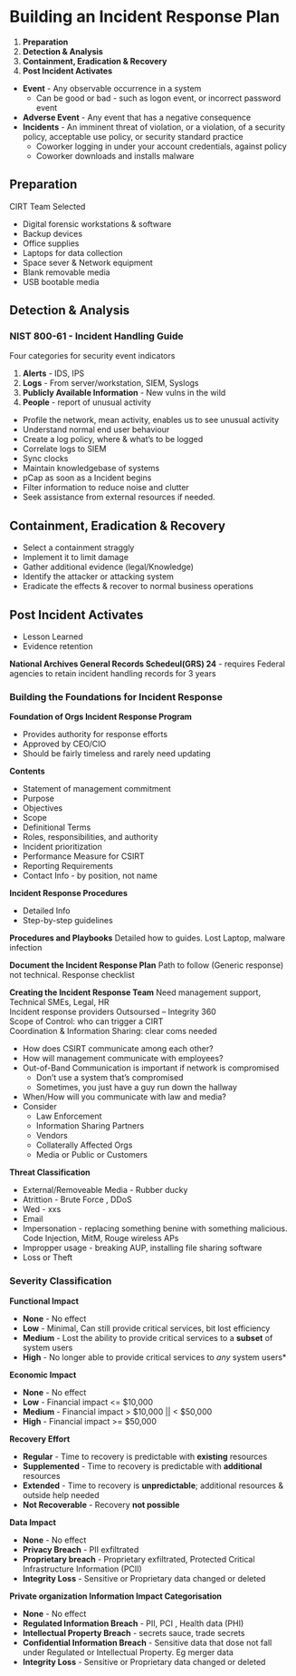# Building an Incident Response Plan 

1.	**Preparation**
2.	**Detection & Analysis**
3.	**Containment, Eradication & Recovery**
4.	**Post Incident Activates**

- **Event** - Any observable occurrence in a system
  - Can be good or bad - such as logon event, or incorrect password event
- **Adverse Event** - Any event that has a negative consequence
- **Incidents** - An imminent threat of violation, or a violation, of a security policy, acceptable use policy, or security standard practice
  - Coworker logging in under your account credentials, against policy
  - Coworker downloads and installs malware

## Preparation

CIRT Team Selected  

- Digital forensic workstations & software
- Backup devices
- Office supplies
- Laptops for data collection
- Space sever & Network equipment
- Blank removable media
- USB bootable media

## Detection & Analysis 

### NIST 800-61 - Incident Handling Guide
Four categories for security event indicators 
  1.	**Alerts** - IDS, IPS
  2.	**Logs** - From server/workstation, SIEM, Syslogs
  3.	**Publicly Available Information** - New vulns in the wild
  4.	**People** - report of unusual activity 

- Profile the network, mean activity, enables us to see unusual activity
- Understand normal end user behaviour
- Create a log policy, where & what’s to be logged
- Correlate logs to SIEM
- Sync clocks
- Maintain knowledgebase of systems
- pCap as soon as a Incident begins
- Filter information to reduce noise and clutter
- Seek assistance from external resources if needed.

## Containment, Eradication & Recovery
- Select a containment straggly
- Implement it to limit damage
- Gather additional evidence (legal/Knowledge)
- Identify the attacker or attacking system
- Eradicate the effects & recover to normal business operations

## Post Incident Activates 
- Lesson Learned
- Evidence retention 

**National Archives General Records Schedeul(GRS) 24** - requires Federal agencies to retain incident handling records for 3 years

### Building the Foundations for Incident Response

**Foundation of Orgs Incident Response Program**  

  -	Provides authority for response efforts
  -	Approved by CEO/CIO
  -	Should be fairly timeless and rarely need updating
  
**Contents**  

  -	Statement of management commitment
  -	Purpose
  -	Objectives
  -	Scope
  -	Definitional Terms
  -	Roles, responsibilities, and authority
  -	Incident prioritization
  -	Performance Measure for CSIRT
  -	Reporting Requirements
  -	Contact Info - by position, not name
  
**Incident Response Procedures**  

  -	Detailed Info
  -	Step-by-step guidelines 

**Procedures and Playbooks** Detailed how to guides. Lost Laptop, malware infection  

**Document the Incident Response Plan** Path to follow (Generic response) not technical. Response checklist 

**Creating the Incident Response Team** 
Need management support, Technical SMEs, Legal, HR  
Incident response providers Outsoursed – Integrity 360  
Scope of Control: who can trigger a CIRT  
Coordination & Information Sharing: clear coms needed  

- How does CSIRT communicate among each other?
-	How will management communicate with employees?
-	Out-of-Band Communication is important if network is compromised  
    -	Don’t use a system that’s compromised
    -	Sometimes, you just have a guy run down the hallway
-	When/How will you communicate with law and media?
-	Consider  
    -	Law Enforcement
    -	Information Sharing Partners
    -	Vendors
    -	Collaterally Affected Orgs
    -	Media or Public or Customers
    
**Threat Classification**  

- External/Removeable Media - Rubber ducky
- Atrittion - Brute Force , DDoS
- Wed - xxs
- Email
- Impersonation - replacing something benine with something malicious. Code Injection, MitM, Rouge wireless APs
- Impropper usage - breaking AUP, installing file sharing software
- Loss or Theft

### Severity Classification

**Functional Impact**
- **None** - No effect
- **Low** - Minimal, Can still provide critical services, bit lost efficiency
- **Medium** - Lost the ability to provide critical services to a **subset** of system users
- **High** - No longer able to provide critical services to *any* system users*

**Economic Impact**
- **None** - No effect
- **Low** - Financial impact <= $10,000
- **Medium** - Financial impact > $10,000 || < $50,000
- **High** - Financial impact >= $50,000

**Recovery Effort**
- **Regular** - Time to recovery is predictable with **existing** resources
- **Supplemented** - Time to recovery is predictable with **additional** resources
- **Extended** - Time to recovery is **unpredictable**; additional resources & outside help needed
- **Not Recoverable** - Recovery **not possible**

**Data Impact**
- **None** - No effect
- **Privacy Breach** - PII exfiltrated 
- **Proprietary breach** - Proprietary exfiltrated, Protected Critical Infrastructure Information (PCII)
- **Integrity Loss** - Sensitive or Proprietary data changed or deleted

**Private organization Information Impact Categorisation**
- **None** - No effect
- **Regulated Information Breach** - PII, PCI , Health data (PHI)
- **Intellectual Property Breach** - secrets sauce, trade secrets
- **Confidential Information Breach** - Sensitive data that dose not fall under Regulated or Intellectual Property. Eg merger data
- **Integrity Loss** - Sensitive or Proprietary data changed or deleted
